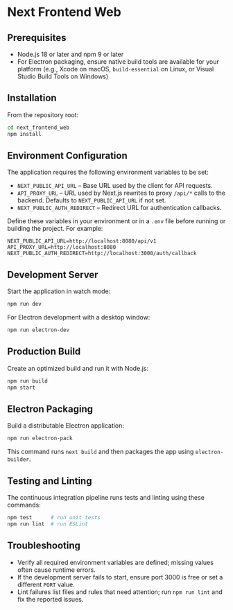 # Next Frontend Web

## Prerequisites

- Node.js 18 or later and npm 9 or later
- For Electron packaging, ensure native build tools are available for your platform (e.g., Xcode on macOS, `build-essential` on Linux, or Visual Studio Build Tools on Windows)

## Installation

From the repository root:

```bash
cd next_frontend_web
npm install
```

## Environment Configuration

The application requires the following environment variables to be set:

- `NEXT_PUBLIC_API_URL` – Base URL used by the client for API requests.
- `API_PROXY_URL` – URL used by Next.js rewrites to proxy `/api/*` calls to the backend. Defaults to `NEXT_PUBLIC_API_URL` if not set.
- `NEXT_PUBLIC_AUTH_REDIRECT` – Redirect URL for authentication callbacks.

Define these variables in your environment or in a `.env` file before running or building the project. For example:

```env
NEXT_PUBLIC_API_URL=http://localhost:8080/api/v1
API_PROXY_URL=http://localhost:8080
NEXT_PUBLIC_AUTH_REDIRECT=http://localhost:3000/auth/callback
```

## Development Server

Start the application in watch mode:

```bash
npm run dev
```

For Electron development with a desktop window:

```bash
npm run electron-dev
```

## Production Build

Create an optimized build and run it with Node.js:

```bash
npm run build
npm start
```

## Electron Packaging

Build a distributable Electron application:

```bash
npm run electron-pack
```

This command runs `next build` and then packages the app using `electron-builder`.

## Testing and Linting

The continuous integration pipeline runs tests and linting using these commands:

```bash
npm test      # run unit tests
npm run lint  # run ESLint
```

## Troubleshooting

- Verify all required environment variables are defined; missing values often cause runtime errors.
- If the development server fails to start, ensure port 3000 is free or set a different `PORT` value.
- Lint failures list files and rules that need attention; run `npm run lint` and fix the reported issues.
